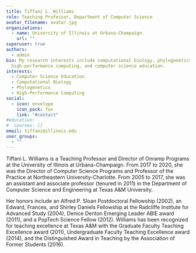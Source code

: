```yaml
---
title: Tiffani L. Williams
role: Teaching Professor, Department of Computer Science
avatar_filename: avatar.jpg
organizations:
  - name: University of Illinois at Urbana-Champaign
    url: ""
superuser: true
authors:
  - admin
bio: My research interests include computational biology, phylogenetics,
  high-performance computing, and computer science education.
interests:
  - Computer Science Education
  - Computational Biology
  - Phylogenetics
  - High-Performance Computing
social:
  - icon: envelope
    icon_pack: fas
    link: "#contact"
#education:
#  courses: []
email: tiffani@illinois.edu
user_groups:
  - ""
---
```

Tiffani L. Williams is a Teaching Professor and Director of Onramp Programs at the University of Illinois at Urbana-Champaign. From 2017 to 2020, she was the Director of Computer Science Programs and Professor of the Practice at Northeastern University-Charlotte. From 2005 to 2017, she was an assistant and associate professor (tenured in 2011) in the Department of Computer Science and Engineering at Texas A&M University. 

Her honors include an Alfred P. Sloan Postdoctoral Fellowship (2002), an Edward, Frances, and Shirley Daniels Fellowship at the Radcliffe Institute for Advanced Study (2004), Denice Denton Emerging Leader ABIE award (2011), and a PopTech Science Fellow (2012). Williams has been recognized for teaching excellence at Texas A&M with the Graduate Faculty Teaching Excellence award (2011), Undergraduate Faculty Teaching Excellence award (2014), and the Distinguished Award in Teaching by the Association of Former Students (2016).
